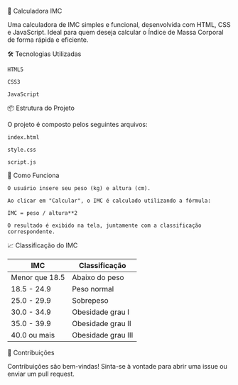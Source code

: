 🧮 Calculadora IMC

Uma calculadora de IMC simples e funcional, desenvolvida com HTML, CSS e JavaScript. Ideal para quem deseja calcular o Índice de Massa Corporal de forma rápida e eficiente.

🛠️ Tecnologias Utilizadas

    HTML5

    CSS3

    JavaScript


📦 Estrutura do Projeto

O projeto é composto pelos seguintes arquivos:

    index.html

    style.css

    script.js


🧠 Como Funciona

    O usuário insere seu peso (kg) e altura (cm).

    Ao clicar em "Calcular", o IMC é calculado utilizando a fórmula:
  
    IMC = peso / altura**2

    O resultado é exibido na tela, juntamente com a classificação correspondente.

📈 Classificação do IMC

| IMC              | Classificação        |
|------------------|----------------------|
| Menor que 18.5   | Abaixo do peso       |
| 18.5 - 24.9      | Peso normal          |
| 25.0 - 29.9      | Sobrepeso            |
| 30.0 - 34.9      | Obesidade grau I     |
| 35.0 - 39.9      | Obesidade grau II    |
| 40.0 ou mais     | Obesidade grau III   |

🤝 Contribuições

Contribuições são bem-vindas! Sinta-se à vontade para abrir uma issue ou enviar um pull request.
